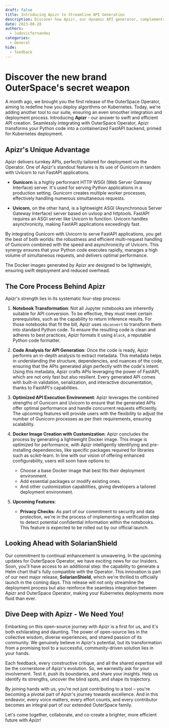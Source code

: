 ```yaml
---
draft: false
title: Introducing Apizr to Streamline API Generation
description: Discover how Apizr, our dynamic API generator, complements OuterSpace Operator in revolutionizing algorithm deployment on Kubernetes.
date: 2023-08-28
authors:
  - ludovicfernandez
categories:
  - General
hide:
  - feedback
---
```


# Discover the new brand OuterSpace's secret weapon

A month ago, we brought you the first release of the OuterSpace Operator, aiming to redefine how you deploy algorithms on Kubernetes. Today, we're adding another tool to our suite, ensuring an even smoother integration and deployment process. Introducing __Apizr__ - our answer to swift and efficient API creation. Seamlessly integrating with OuterSpace Operator, Apizr transforms your Python code into a containerized FastAPI backend, primed for Kubernetes deployment.

<!-- more -->

## Apizr's Unique Advantage

Apizr delivers turnkey APIs, perfectly tailored for deployment via the Operator. One of Apizr's standout features is its use of Gunicorn in tandem with Uvicorn to run FastAPI applications.

* __Gunicorn__ is a highly performant HTTP WSGI (Web Server Gateway Interface) server. It's used for serving Python applications in a production setting. Gunicorn creates multiple worker processes, effectively handling numerous simultaneous requests.

* __Uvicorn__, on the other hand, is a lightweight ASGI (Asynchronous Server Gateway Interface) server based on uvloop and httptools. FastAPI requires an ASGI server like Uvicorn to function. Uvicorn handles asynchronicity, making FastAPI applications exceedingly fast.

By integrating Gunicorn with Uvicorn to serve FastAPI applications, you get the best of both worlds: the robustness and efficient multi-request handling of Gunicorn combined with the speed and asynchronicity of Uvicorn. This synergy ensures that your Python code executes rapidly, manages a high volume of simultaneous requests, and delivers optimal performance.

The Docker images generated by Apizr are designed to be lightweight, ensuring swift deployment and reduced overhead.

## The Core Process Behind Apizr

Apizr's strength lies in its systematic four-step process:

1. __Notebook Transformation__: Not all Jupyter notebooks are inherently suitable for API conversion. To be effective, they must meet certain prerequisites, such as the capability to return inference results. For those notebooks that fit the bill, Apizr uses `nbconvert` to transform them into standard Python code. To ensure the resulting code is clean and adheres to best practices, Apizr formats it using `black`, a reputable Python code formatter.

2. __Code Analysis for API Generation__: Once the code is ready, Apizr performs an in-depth analysis to extract metadata. This metadata helps in understanding the structure, dependencies, and nuances of the code, ensuring that the APIs generated align perfectly with the code's intent. Using this metadata, Apizr crafts APIs leveraging the power of FastAPI, which are not only fast but also resilient. Every generated API comes with built-in validation, serialization, and interactive documentation, thanks to FastAPI's capabilities.

3. __Optimized API Execution Environment__: Apizr leverages the combined strengths of Gunicorn and Uvicorn to ensure that the generated APIs offer optimal performance and handle concurrent requests efficiently. The upcoming features will provide users with the flexibility to adjust the number of Gunicorn processes as per their requirements, ensuring scalability.

4. __Docker Image Creation with Customization__: Apizr concludes the process by generating a lightweight Docker image. This image is optimized for performance, with Apizr intelligently identifying and pre-installing dependencies, like specific packages required for libraries such as scikit-learn. In line with our vision of offering enhanced configurability, users will soon have options to:
    * Choose a base Docker image that best fits their deployment environment.
    * Add essential packages or modify existing ones.
    * And other customization capabilities, giving developers a tailored deployment environment.

5. __Upcoming Features__:
    * __Privacy Checks__: As part of our commitment to security and data protection, we're in the process of implementing a verification step to detect potential confidential information within the notebooks. This feature is expected to be rolled out by our official launch.

## Looking Ahead with  SolarianShield

Our commitment to continual enhancement is unwavering. In the upcoming updates for OuterSpace Operator, we have exciting news for our Insiders. Soon, you'll have access to an additional step: the capability to generate a Helm chart that's fully compatible with the Operator. This innovation is part of our next major release, __SolarianShield__, which we're thrilled to officially launch in the coming days. This release will not only streamline the deployment process but also reinforce the seamless integration between Apizr and OuterSpace Operator, making your Kubernetes deployments more fluid than ever.

## Dive Deep with Apizr - We Need You!

Embarking on this open-source journey with Apizr is a first for us, and it's both exhilarating and daunting. The power of open-source lies in the collective wisdom, diverse experiences, and shared passion of its community. We genuinely believe in Apizr's potential, but its transformation from a promising tool to a successful, community-driven solution lies in your hands.

Each feedback, every constructive critique, and all the shared expertise will be the cornerstone of Apizr's evolution. So, we earnestly ask for your involvement. Test it, push its boundaries, and share your insights. Help us identify its strengths, uncover the blind spots, and shape its trajectory.

By joining hands with us, you're not just contributing to a tool – you're becoming a pivotal part of Apizr's journey towards excellence. And in this endeavor, every voice matters, every effort counts, and every contributor becomes an integral part of our extended OuterSpace family.

Let's come together, collaborate, and co-create a brighter, more efficient future with Apizr!
